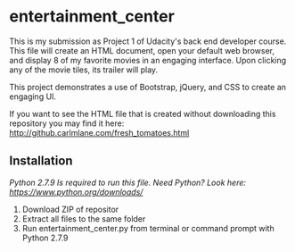 # entertainment_center

This is my submission as Project 1 of Udacity's back end developer course. This file will create an HTML document, open your default web browser, and display 8 of my favorite movies in an engaging interface. Upon clicking any of the movie tiles, its trailer will play.

This project demonstrates a use of Bootstrap, jQuery, and CSS to create an engaging UI.

If you want to see the HTML file that is created without downloading this repository you may find it here:
http://github.carlmlane.com/fresh_tomatoes.html


## Installation

_Python 2.7.9 Is required to run this file.
Need Python? Look here: https://www.python.org/downloads/_

1. Download ZIP of repositor
2. Extract all files to the same folder
3. Run entertainment_center.py from terminal or command prompt with Python 2.7.9


